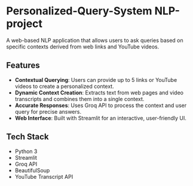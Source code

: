 # Personalized-Query-System NLP-project

A web-based NLP application that allows users to ask queries based on specific contexts derived from web links and YouTube videos.

## Features
- **Contextual Querying**: Users can provide up to 5 links or YouTube videos to create a personalized context.
- **Dynamic Context Creation**: Extracts text from web pages and video transcripts and combines them into a single context.
- **Accurate Responses**: Uses Groq API to process the context and user query for precise answers.
- **Web Interface**: Built with Streamlit for an interactive, user-friendly UI.

## Tech Stack
- Python 3
- Streamlit
- Groq API
- BeautifulSoup
- YouTube Transcript API


